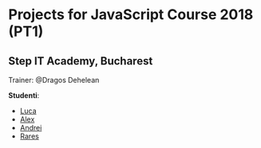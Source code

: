 # Projects for JavaScript Course 2018 (PT1)
## Step IT Academy, Bucharest 
Trainer: @Dragos Dehelean

**Studenti**:

* [Luca](https://github.com/Margasoiu-Luca/Javascript) 
* [Alex](https://github.com/alexandrusoare/test_repo)
* [Andrei](https://github.com/ctrlAndrei/JavaScript-Projects)
* [Rares](https://github.com/Raresstefan/TestRep.git)
